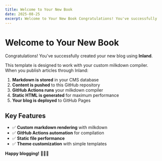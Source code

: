 ```yaml
---
title: Welcome to Your New Book
date: 2025-08-25
excerpt: Welcome to Your New Book Congratulations! You've successfully created your new blog using Inland. This template is designed to work with your custom...
---
```


# Welcome to Your New Book

Congratulations! You've successfully created your new blog using **Inland**.

This template is designed to work with your custom milkdown compiler. When you publish articles through Inland:

1. **Markdown is stored** in your CMS database
2. **Content is pushed** to this GitHub repository
3. **GitHub Actions runs** your milkdown compiler
4. **Static HTML is generated** for maximum performance
5. **Your blog is deployed** to GitHub Pages

## Key Features

- ✅ **Custom markdown rendering** with milkdown
- ✅ **GitHub Actions automation** for compilation
- ✅ **Static file performance** 
- ✅ **Theme customization** with simple templates

**Happy blogging!** 🎉🎉🎉